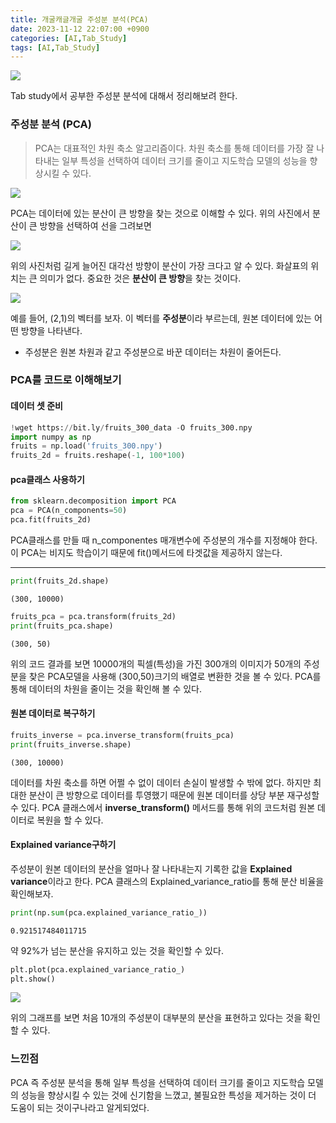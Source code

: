 ```yaml
---
title: 개굴캐글개굴 주성분 분석(PCA)
date: 2023-11-12 22:07:00 +0900
categories: [AI,Tab_Study]
tags: [AI,Tab_Study]
---
```


![](https://velog.velcdn.com/images/acadias12/post/358c7f7f-00ec-4dd7-99a4-183615838474/image.png)


Tab study에서 공부한 주성분 분석에 대해서 정리해보려 한다.

### 주성분 분석 (PCA)

>PCA는 대표적인 차원 축소 알고리즘이다. 차원 축소를 통해 데이터를 가장 잘 나타내는 일부 특성을 선택하여 데이터 크기를 줄이고 지도학습 모델의 성능을 향상시킬 수 있다.

![](https://velog.velcdn.com/images/acadias12/post/81a00cb4-9eff-4ff0-a7ef-0e22b808f61b/image.png)

PCA는 데이터에 있는 분산이 큰 방향을 찾는 것으로 이해할 수 있다. 위의 사진에서 분산이 큰 방향을 선택하여 선을 그려보면

![](https://velog.velcdn.com/images/acadias12/post/0fa002de-9a9d-4d97-a53c-227a6230ae85/image.png)

위의 사진처럼 길게 늘어진 대각선 방향이 분산이 가장 크다고 알 수 있다. 화살표의 위치는 큰 의미가 없다. 중요한 것은 **분산이 큰 방향**을 찾는 것이다.

![](https://velog.velcdn.com/images/acadias12/post/43a32feb-e086-4d6f-9864-9ab8e947b31b/image.png)

예를 들어, (2,1)의 벡터를 보자. 이 벡터를 **주성분**이라 부르는데, 원본 데이터에 있는 어떤 방향을 나타낸다.

+ 주성분은 원본 차원과 같고 주성분으로 바꾼 데이터는 차원이 줄어든다.


### PCA를 코드로 이해해보기

#### 데이터 셋 준비

```python
!wget https://bit.ly/fruits_300_data -O fruits_300.npy
import numpy as np
fruits = np.load('fruits_300.npy')
fruits_2d = fruits.reshape(-1, 100*100)
```

#### pca클래스 사용하기

```python
from sklearn.decomposition import PCA
pca = PCA(n_components=50)
pca.fit(fruits_2d)
```
PCA클래스를 만들 때 n_componentes 매개변수에 주성분의 개수를 지정해야 한다. 이 PCA는 비지도 학습이기 때문에 fit()메서드에 타겟값을 제공하지 않는다.

---

```python
print(fruits_2d.shape)
```
```
(300, 10000)
```

```python
fruits_pca = pca.transform(fruits_2d)
print(fruits_pca.shape)
```

```
(300, 50)
```
위의 코드 결과를 보면 10000개의 픽셀(특성)을 가진 300개의 이미지가 50개의 주성분을 찾은 PCA모델을 사용해 (300,50)크기의 배열로 변환한 것을 볼 수 있다. PCA를 통해 데이터의 차원을 줄이는 것을 확인해 볼 수 있다.

#### 원본 데이터로 복구하기

```python
fruits_inverse = pca.inverse_transform(fruits_pca)
print(fruits_inverse.shape)
```

```
(300, 10000)
```

데이터를 차원 축소를 하면 어쩔 수 없이 데이터 손실이 발생할 수 밖에 없다. 하지만 최대한 분산이 큰 방향으로 데이터를 투영했기 때문에 원본 데이터를 상당 부분 재구성할 수 있다. 
PCA 클래스에서 **inverse_transform()** 메서드를 통해 위의 코드처럼 원본 데이터로 복원을 할 수 있다.

#### Explained variance구하기

주성분이 원본 데이터의 분산을 얼마나 잘 나타내는지 기록한 값을 **Explained variance**이라고 한다. PCA 클래스의 Explained_variance_ratio를 통해 분산 비율을 확인해보자.

```python
print(np.sum(pca.explained_variance_ratio_))
```

```
0.921517484011715
```

약 92%가 넘는 분산을 유지하고 있는 것을 확인할 수 있다.

```python
plt.plot(pca.explained_variance_ratio_)
plt.show()
```

![](https://velog.velcdn.com/images/acadias12/post/f07041af-092c-496e-bd05-98b014bc3863/image.png)

위의 그래프를 보면 처음 10개의 주성분이 대부분의 분산을 표현하고 있다는 것을 확인할 수 있다.

### 느낀점

PCA 즉 주성분 분석을 통해 일부 특성을 선택하여 데이터 크기를 줄이고 지도학습 모델의 성능을 향상시킬 수 있는 것에 신기함을 느꼈고, 불필요한 특성을 제거하는 것이 더 도움이 되는 것이구나라고 알게되었다.